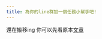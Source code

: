 ```yaml
---
title: 為你的line群加一個任務小幫手吧!
---
```


還在搬移ing 你可以先看原本[文章](https://medium.com/%E9%AB%92%E6%A1%B6%E5%AD%90/%E7%82%BA%E4%BD%A0%E7%9A%84line%E7%BE%A4%E5%8A%A0%E4%B8%80%E5%80%8B%E4%BB%BB%E5%8B%99%E5%B0%8F%E5%B9%AB%E6%89%8B%E5%90%A7-420ca63ae4f8)

<disqus />